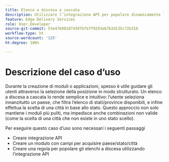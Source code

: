 ```yaml
---
title: Elenco a discesa a cascata
description: Utilizzare l’integrazione API per popolare dinamicamente l’elenco a discesa
feature: Edge Delivery Services
role: User,Developer
source-git-commit: 53e476981874597bfb7f9293e67b2d135c72b318
workflow-type: ht
source-wordcount: '125'
ht-degree: 100%

---
```


# Descrizione del caso d’uso

Durante la creazione di moduli o applicazioni, spesso è utile guidare gli utenti attraverso la selezione della posizione in modo strutturato. Un elenco a discesa a cascata lo rende semplice e intuitivo: l’utente seleziona innanzitutto un paese, che filtra l’elenco di stati/province disponibili, e infine effettua la scelta di una città in base allo stato. Questo approccio non solo mantiene i moduli più puliti, ma impedisce anche combinazioni non valide (come la scelta di una città che non esiste in uno stato scelto).

Per eseguire questo caso d’uso sono necessari i seguenti passaggi

- Creare integrazione API
- Creare un modulo con campi per acquisire paese/stato/città
- Creare una regola per popolare gli elenchi a discesa utilizzando l’integrazione API